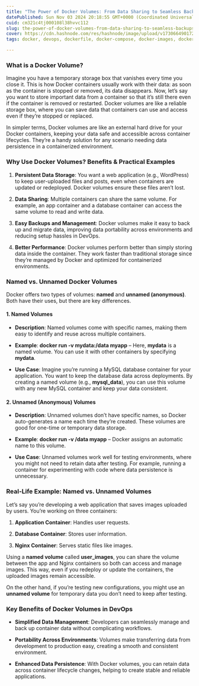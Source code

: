 ```yaml
---
title: "The Power of Docker Volumes: From Data Sharing to Seamless Backups"
datePublished: Sun Nov 03 2024 20:18:55 GMT+0000 (Coordinated Universal Time)
cuid: cm321c4tj000108l38hvvc112
slug: the-power-of-docker-volumes-from-data-sharing-to-seamless-backups
cover: https://cdn.hashnode.com/res/hashnode/image/upload/v1730664901721/03685d61-eb21-493e-be67-06af9e943152.png
tags: docker, devops, dockerfile, docker-compose, docker-images, docker-volume, 90daysofdevops

---
```


### **What is a Docker Volume?**

Imagine you have a temporary storage box that vanishes every time you close it. This is how Docker containers usually work with their data: as soon as the container is stopped or removed, its data disappears. Now, let’s say you want to store important data from a container so that it’s still there even if the container is removed or restarted. Docker volumes are like a reliable storage box, where you can save data that containers can use and access even if they’re stopped or replaced.

In simpler terms, Docker volumes are like an external hard drive for your Docker containers, keeping your data safe and accessible across container lifecycles. They’re a handy solution for any scenario needing data persistence in a containerized environment.

### Why Use Docker Volumes? Benefits & Practical Examples

1. **Persistent Data Storage**: You want a web application (e.g., WordPress) to keep user-uploaded files and posts, even when containers are updated or redeployed. Docker volumes ensure these files aren’t lost.
    
2. **Data Sharing**: Multiple containers can share the same volume. For example, an app container and a database container can access the same volume to read and write data.
    
3. **Easy Backups and Management**: Docker volumes make it easy to back up and migrate data, improving data portability across environments and reducing setup hassles in DevOps.
    
4. **Better Performance**: Docker volumes perform better than simply storing data inside the container. They work faster than traditional storage since they’re managed by Docker and optimized for containerized environments.
    

### Named vs. Unnamed Docker Volumes

Docker offers two types of volumes: **named** and **unnamed (anonymous)**. Both have their uses, but there are key differences.

#### 1\. Named Volumes

* **Description**: Named volumes come with specific names, making them easy to identify and reuse across multiple containers.
    
* **Example**: **docker run -v mydata:/data myapp** – Here, **mydata** is a named volume. You can use it with other containers by specifying **mydata**.
    
* **Use Case**: Imagine you’re running a MySQL database container for your application. You want to keep the database data across deployments. By creating a named volume (e.g., **mysql\_data**), you can use this volume with any new MySQL container and keep your data consistent.
    

#### 2\. Unnamed (Anonymous) Volumes

* **Description**: Unnamed volumes don’t have specific names, so Docker auto-generates a name each time they’re created. These volumes are good for one-time or temporary data storage.
    
* **Example**: **docker run -v /data myapp** – Docker assigns an automatic name to this volume.
    
* **Use Case**: Unnamed volumes work well for testing environments, where you might not need to retain data after testing. For example, running a container for experimenting with code where data persistence is unnecessary.
    

### Real-Life Example: Named vs. Unnamed Volumes

Let’s say you’re developing a web application that saves images uploaded by users. You’re working on three containers:

1. **Application Container**: Handles user requests.
    
2. **Database Container**: Stores user information.
    
3. **Nginx Container**: Serves static files like images.
    

Using a **named volume** called **user\_images**, you can share the volume between the app and Nginx containers so both can access and manage images. This way, even if you redeploy or update the containers, the uploaded images remain accessible.

On the other hand, if you’re testing new configurations, you might use an **unnamed volume** for temporary data you don’t need to keep after testing.

### Key Benefits of Docker Volumes in DevOps

* **Simplified Data Management**: Developers can seamlessly manage and back up container data without complicating workflows.
    
* **Portability Across Environments**: Volumes make transferring data from development to production easy, creating a smooth and consistent environment.
    
* **Enhanced Data Persistence**: With Docker volumes, you can retain data across container lifecycle changes, helping to create stable and reliable applications.
